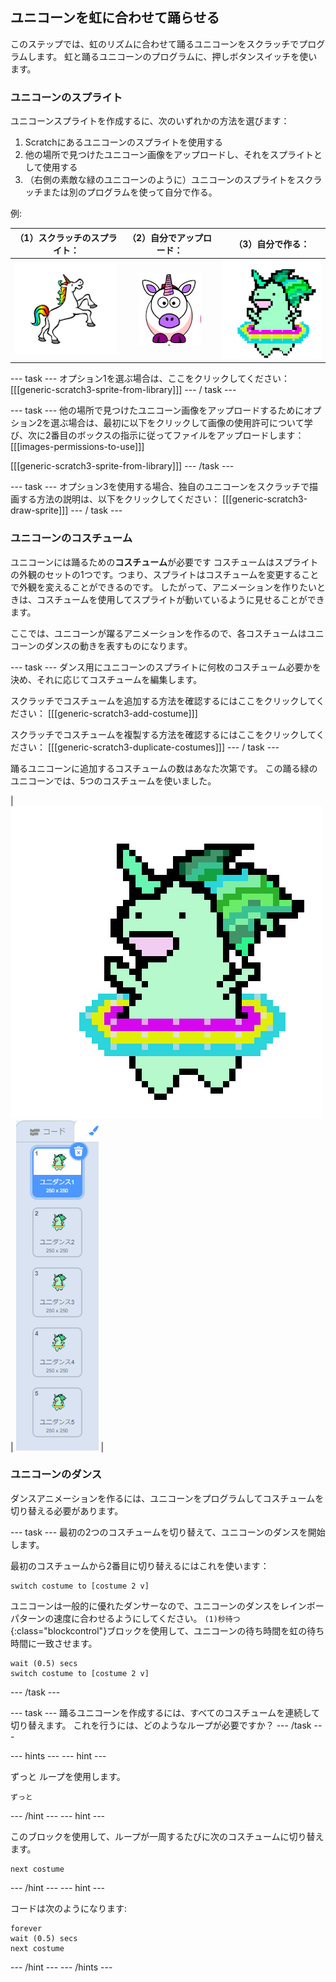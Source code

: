 ## ユニコーンを虹に合わせて踊らせる

このステップでは、虹のリズムに合わせて踊るユニコーンをスクラッチでプログラムします。 虹と踊るユニコーンのプログラムに、押しボタンスイッチを使います。

### ユニコーンのスプライト

ユニコーンスプライトを作成するに、次のいずれかの方法を選びます：

1. Scratchにあるユニコーンのスプライトを使用する
2. 他の場所で見つけたユニコーン画像をアップロードし、それをスプライトとして使用する
3. （右側の素敵な緑のユニコーンのように）ユニコーンのスプライトをスクラッチまたは別のプログラムを使って自分で作る。

例:

|              （1）スクラッチのスプライト：              |            （2）自分でアップロード：            |              （3）自分で作る：              |
|:-----------------------------------------:|:-----------------------------------:|:-----------------------------------:|
| ![スクラッチのユニコーン](images/scratchunicorn.png) | ![ウェブのユニコーン](images/webunicorn.png) | ![描いたユニコーン](images/drawunicorn.png) |

\--- task \--- オプション1を選ぶ場合は、ここをクリックしてください： [[[generic-scratch3-sprite-from-library]]] \--- / task \---

\--- task \--- 他の場所で見つけたユニコーン画像をアップロードするためにオプション2を選ぶ場合は、最初に以下をクリックして画像の使用許可について学び、次に2番目のボックスの指示に従ってファイルをアップロードします： [[[images-permissions-to-use]]]

[[[generic-scratch3-sprite-from-library]]] \--- /task \---

\--- task \--- オプション3を使用する場合、独自のユニコーンをスクラッチで描画する方法の説明は、以下をクリックしてください： [[[generic-scratch3-draw-sprite]]] \--- / task \---

### ユニコーンのコスチューム

ユニコーンには踊るための**コスチューム**が必要です コスチュームはスプライトの外観のセットの1つです。つまり、スプライトはコスチュームを変更することで外観を変えることができるのです。 したがって、アニメーションを作りたいときは、コスチュームを使用してスプライトが動いているように見せることができます。

ここでは、ユニコーンが躍るアニメーションを作るので、各コスチュームはユニコーンのダンスの動きを表すものになります。

\--- task \--- ダンス用にユニコーンのスプライトに何枚のコスチューム必要かを決め、それに応じてコスチュームを編集します。

スクラッチでコスチュームを追加する方法を確認するにはここをクリックしてください： [[[generic-scratch3-add-costume]]]

スクラッチでコスチュームを複製する方法を確認するにはここをクリックしてください： [[[generic-scratch3-duplicate-costumes]]] \--- / task \---

踊るユニコーンに追加するコスチュームの数はあなた次第です。 この踊る緑のユニコーンでは、5つのコスチュームを使いました。

| ![Dancing Unicorn Gif](images/dancingunicorn.gif) | ![Five Costumes](images/fivecostumes.png) |

### ユニコーンのダンス

ダンスアニメーションを作るには、ユニコーンをプログラムしてコスチュームを切り替える必要があります。

\--- task \--- 最初の2つのコスチュームを切り替えて、ユニコーンのダンスを開始します。

最初のコスチュームから2番目に切り替えるにはこれを使います：

```blocks3
switch costume to [costume 2 v]
```

ユニコーンは一般的に優れたダンサーなので、ユニコーンのダンスをレインボーパターンの速度に合わせるようにしてください。 `(1)秒待つ`{:class="blockcontrol"}ブロックを使用して、ユニコーンの待ち時間を虹の待ち時間に一致させます。

```blocks3
wait (0.5) secs
switch costume to [costume 2 v]
```

\--- /task \---

\--- task \--- 踊るユニコーンを作成するには、すべてのコスチュームを連続して切り替えます。 これを行うには、どのようなループが必要ですか？ \--- /task \---

\--- hints \--- \--- hint \---

ずっと ループを使用します。

```blocks3
ずっと
```

\--- /hint \--- \--- hint \---

このブロックを使用して、ループが一周するたびに次のコスチュームに切り替えます。

```blocks3
next costume
```

\--- /hint \--- \--- hint \---

コードは次のようになります:

```blocks3
forever
wait (0.5) secs
next costume
```

\--- /hint \--- \--- /hints \---